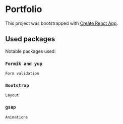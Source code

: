 # Portfolio

This project was bootstrapped with [Create React App](https://github.com/facebook/create-react-app).

## Used packages

Notable packages used:

### `Formik and yup`
    Form validation

### `Bootstrap`
    Layout

### `gsap`
    Animations